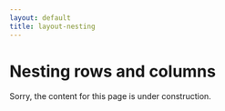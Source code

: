 ```yaml
---
layout: default
title: layout-nesting
---
```


# Nesting rows and columns

Sorry, the content for this page is under construction.
